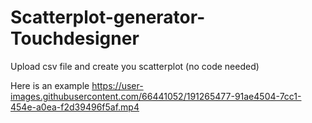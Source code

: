 # Scatterplot-generator-Touchdesigner
Upload csv file and create you scatterplot (no code needed)

Here is an example
https://user-images.githubusercontent.com/66441052/191265477-91ae4504-7cc1-454e-a0ea-f2d39496f5af.mp4

